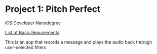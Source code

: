 # Project 1: Pitch Perfect

iOS Developer Nanodegree

[List of Basic Requirements](https://docs.google.com/document/d/1LlcUT90j-ItbRQpB3ivLHwjP-KgKOUdoOLpz0WirpSo/pub?embedded=true)

This is an app that records a message and plays the audio back through user-selected filters